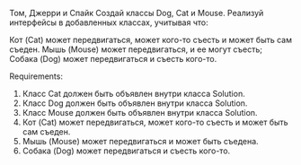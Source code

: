 Том, Джерри и Спайк
Создай классы Dog, Cat и Mouse.
Реализуй интерфейсы в добавленных классах, учитывая что:

Кот (Cat) может передвигаться, может кого-то съесть и может быть сам съеден.
Мышь (Mouse) может передвигаться, и ее могут съесть;
Собака (Dog) может передвигаться и съесть кого-то.

Requirements:
1. Класс Cat должен быть объявлен внутри класса Solution.
2. Класс Dog должен быть объявлен внутри класса Solution.
3. Класс Mouse должен быть объявлен внутри класса Solution.
4. Кот (Cat) может передвигаться, может кого-то съесть и может быть сам съеден.
5. Мышь (Mouse) может передвигаться и может быть съедена.
6. Собака (Dog) может передвигаться и съесть кого-то.
